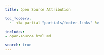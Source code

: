 ```yaml
---
title: Open Source Attribution

toc_footers:
  -  <%= partial "partials/footer-links" %>

includes:
- open-source.html.md

search: true
---
```

